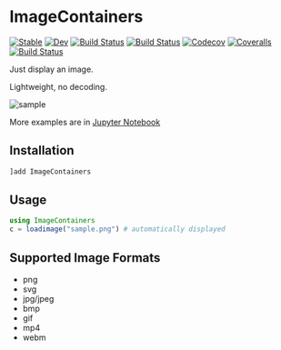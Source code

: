 # ImageContainers

[![Stable](https://img.shields.io/badge/docs-stable-blue.svg)](https://Lirimy.github.io/ImageContainers.jl/stable)
[![Dev](https://img.shields.io/badge/docs-dev-blue.svg)](https://Lirimy.github.io/ImageContainers.jl/dev)
[![Build Status](https://travis-ci.com/Lirimy/ImageContainers.jl.svg?branch=master)](https://travis-ci.com/Lirimy/ImageContainers.jl)
[![Build Status](https://ci.appveyor.com/api/projects/status/github/Lirimy/ImageContainers.jl?svg=true)](https://ci.appveyor.com/project/Lirimy/ImageContainers-jl)
[![Codecov](https://codecov.io/gh/Lirimy/ImageContainers.jl/branch/master/graph/badge.svg)](https://codecov.io/gh/Lirimy/ImageContainers.jl)
[![Coveralls](https://coveralls.io/repos/github/Lirimy/ImageContainers.jl/badge.svg?branch=master)](https://coveralls.io/github/Lirimy/ImageContainers.jl?branch=master)
[![Build Status](https://api.cirrus-ci.com/github/Lirimy/ImageContainers.jl.svg)](https://cirrus-ci.com/github/Lirimy/ImageContainers.jl)

Just display an image.

Lightweight, no decoding.

![sample](https://user-images.githubusercontent.com/31124605/73450248-5d790380-43a8-11ea-8f6a-d321accd809e.png)

More examples are in [Jupyter Notebook](example/example.ipynb)

## Installation

```julia
]add ImageContainers
```

## Usage

```julia
using ImageContainers
c = loadimage("sample.png") # automatically displayed
```

## Supported Image Formats

- png
- svg
- jpg/jpeg
- bmp
- gif
- mp4
- webm

